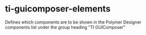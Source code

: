 ti-guicomposer-elements
=======================

Defines which components are to be shown in the Polymer Designer components list under the group heading "TI GUIComposer"

